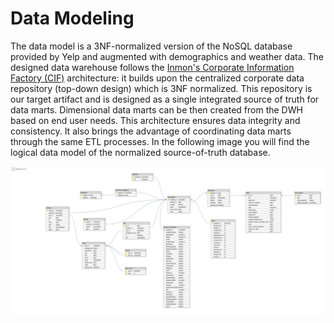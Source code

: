 # Data Modeling

The data model is a 3NF-normalized version of the NoSQL database provided by Yelp and augmented with demographics and weather data. The designed data warehouse follows the [Inmon's Corporate Information Factory (CIF)](https://www.techopedia.com/definition/28024/corporate-information-factory-cif) architecture: it builds upon the centralized corporate data repository (top-down design) which is 3NF normalized. This repository is our target artifact and is designed as a single integrated source of truth for data marts. Dimensional data marts can be then created from the DWH based on end user needs. This architecture ensures data integrity and consistency. It also brings the advantage of coordinating data marts through the same ETL processes. In the following image you will find the logical data model of the normalized source-of-truth database. 

![Data Model](data-model.jpg)